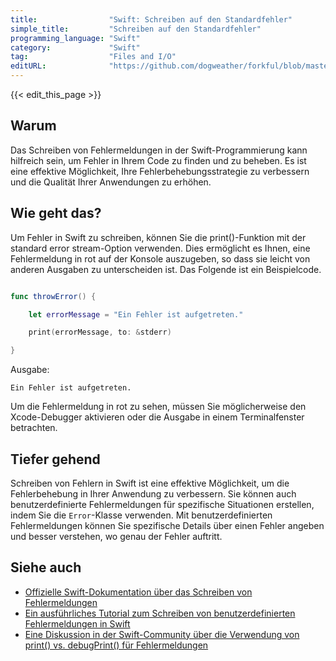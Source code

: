 ```yaml
---
title:                "Swift: Schreiben auf den Standardfehler"
simple_title:         "Schreiben auf den Standardfehler"
programming_language: "Swift"
category:             "Swift"
tag:                  "Files and I/O"
editURL:              "https://github.com/dogweather/forkful/blob/master/content/de/swift/writing-to-standard-error.md"
---
```


{{< edit_this_page >}}

## Warum

Das Schreiben von Fehlermeldungen in der Swift-Programmierung kann hilfreich sein, um Fehler in Ihrem Code zu finden und zu beheben. Es ist eine effektive Möglichkeit, Ihre Fehlerbehebungsstrategie zu verbessern und die Qualität Ihrer Anwendungen zu erhöhen.

## Wie geht das?

Um Fehler in Swift zu schreiben, können Sie die print()-Funktion mit der standard error stream-Option verwenden. Dies ermöglicht es Ihnen, eine Fehlermeldung in rot auf der Konsole auszugeben, so dass sie leicht von anderen Ausgaben zu unterscheiden ist. Das Folgende ist ein Beispielcode.

```Swift

func throwError() {

    let errorMessage = "Ein Fehler ist aufgetreten."

    print(errorMessage, to: &stderr)

}

```

Ausgabe:

`Ein Fehler ist aufgetreten.`

Um die Fehlermeldung in rot zu sehen, müssen Sie möglicherweise den Xcode-Debugger aktivieren oder die Ausgabe in einem Terminalfenster betrachten.

## Tiefer gehend

Schreiben von Fehlern in Swift ist eine effektive Möglichkeit, um die Fehlerbehebung in Ihrer Anwendung zu verbessern. Sie können auch benutzerdefinierte Fehlermeldungen für spezifische Situationen erstellen, indem Sie die `Error`-Klasse verwenden. Mit benutzerdefinierten Fehlermeldungen können Sie spezifische Details über einen Fehler angeben und besser verstehen, wo genau der Fehler auftritt.

## Siehe auch

- [Offizielle Swift-Dokumentation über das Schreiben von Fehlermeldungen](https://docs.swift.org/swift-book/LanguageGuide/ErrorHandling.html)
- [Ein ausführliches Tutorial zum Schreiben von benutzerdefinierten Fehlermeldungen in Swift](https://www.hackingwithswift.com/example-code/language/how-to-create-custom-errors-using-enum)
- [Eine Diskussion in der Swift-Community über die Verwendung von print() vs. debugPrint() für Fehlermeldungen](https://forums.swift.org/t/print-vs-debugprint-for-error-messages/6042)